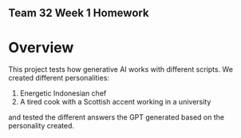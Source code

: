 ## Team 32 Week 1 Homework 
# Overview
This project tests how generative AI works with different scripts. We created different personalities: 
1. Energetic Indonesian chef
2. A tired cook with a Scottish accent working in a university

and tested the different answers the GPT generated based on the personality created. 
